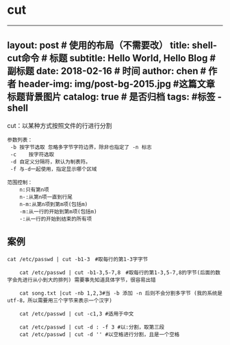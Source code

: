 # cut
---
layout:     post                    # 使用的布局（不需要改）
title:      shell-cut命令              # 标题 
subtitle:   Hello World, Hello Blog  #副标题
date:       2018-02-16              # 时间
author:    chen                     # 作者
header-img: img/post-bg-2015.jpg    #这篇文章标题背景图片
catalog: true                       # 是否归档
tags:                               #标签
    - shell
---

cut：以某种方式按照文件的行进行分割


```
参数列表：
 -b 按字节选取 忽略多字节字符边界，除非也指定了 -n 标志
 -c    按字符选取
 -d 自定义分隔符，默认为制表符。
 -f 与-d一起使用，指定显示哪个区域
```

 

```
范围控制：
    n:只有第n项
    n-:从第n项一直到行尾
    n-m:从第n项到第m项(包括m)
    -m:从一行的开始到第m项(包括m)
    -:从一行的开始到结束的所有项
```

    
    
    
##     案例
    

```
cat /etc/passwd | cut -b1-3　#取每行的第1-3字字节
    
    cat /etc/passwd | cut -b1-3,5-7,8　#取每行的第1-3,5-7,8的字节(后面的数字会先进行从小到大的排列) 需要事先知道具体字节，很容易出错
    
    cat song.txt |cut -nb 1,2,3#当 -b 添加 -n 后则不会分割多字节 (我的系统是utf-8，所以需要用三个字节来表示一个汉字)
    
    cat /etc/passwd | cut -c1,3 #适用于中文 
    
    cat /etc/passwd | cut -d : -f 3 #以:分割，取第三段
    cat /etc/passwd | cut -d '' #以空格进行分割，且是一个空格
```





